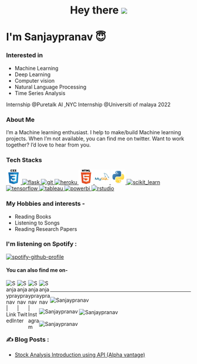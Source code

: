 <h1 align="center">Hey there <img src="https://media.giphy.com/media/hvRJCLFzcasrR4ia7z/giphy.gif" width="40"></h1>

<h1 align="left">I'm Sanjaypranav 😇 </h1>


### Interested in 
* Machine Learning
* Deep Learning
* Computer vision
* Natural Language Processing 
* Time Series Analysis

Internship @Puretalk AI ,NYC
Internship @Universiti of malaya 2022

### About Me 
I’m a Machine learning enthusiast.
I help to make/build Machine learning projects.
When I’m not available, you can find me on twitter.
Want to work together? I’d love to hear from you.

<h3 align="left">Tech Stacks</h3>
<p align="left"> <a href="https://www.w3schools.com/css/" target="_blank"> <img src="https://raw.githubusercontent.com/devicons/devicon/master/icons/css3/css3-original-wordmark.svg" alt="css3" width="40" height="40"/> </a>  <a href="https://flask.palletsprojects.com/" target="_blank"> <img src="https://www.vectorlogo.zone/logos/pocoo_flask/pocoo_flask-icon.svg" alt="flask" width="40" height="40"/> </a> <a href="https://git-scm.com/" target="_blank"> <img src="https://www.vectorlogo.zone/logos/git-scm/git-scm-icon.svg" alt="git" width="40" height="40"/> </a> <a href="https://heroku.com" target="_blank"> <img src="https://www.vectorlogo.zone/logos/heroku/heroku-icon.svg" alt="heroku" width="40" height="40"/> </a> <a href="https://www.w3.org/html/" target="_blank"> <img src="https://raw.githubusercontent.com/devicons/devicon/master/icons/html5/html5-original-wordmark.svg" alt="html5" width="40" height="40"/> </a> 
<a href="https://www.mysql.com/" target="_blank"> <img src="https://raw.githubusercontent.com/devicons/devicon/master/icons/mysql/mysql-original-wordmark.svg" alt="mysql" width="40" height="40"/> </a> <a href="https://www.python.org" target="_blank"> <img src="https://raw.githubusercontent.com/devicons/devicon/master/icons/python/python-original.svg" alt="python" width="40" height="40"/> </a> <a href="https://scikit-learn.org/" target="_blank"> <img src="https://upload.wikimedia.org/wikipedia/commons/0/05/Scikit_learn_logo_small.svg" alt="scikit_learn" width="40" height="40"/> </a> <a href="https://www.tensorflow.org" target="_blank"> <img src="https://www.vectorlogo.zone/logos/tensorflow/tensorflow-icon.svg" alt="tensorflow" width="40" height="40"/> </a> <a href="https://www.tableau.com/ target="_blank"> <img src="https://cdn.worldvectorlogo.com/logos/tableau-software.svg" alt="tableau" width="40" height="40"/> </a> <a href="https://powerbi.microsoft.com/en/" target="_blank"> <img src="https://static.wikia.nocookie.net/logopedia/images/8/8c/Kisspng-power-bi-business-intelligence-microsoft-azure-mic-office-365-d-nieuwe-cloud-omgeving-dynamics-on-5be7b365088c80.991032501541911397035.png/revision/latest/scale-to-width-down/1504?cb=20200213050332" alt="powerbi" width="40" height="40"/> </a> <a href="https://www.rstudio.com/" target="_blank"> <img src="https://encrypted-tbn0.gstatic.com/images?q=tbn:ANd9GcT-wXaFE8fdNG8a8rV99yFODnarO_FXROIX7WMxxXsf0QdZhjT0XClGyK8ctZTOQwHzb8M&usqp=CAU" alt="rstudio" width="40" height="40"/> </a></p>


### My Hobbies and interests -
* Reading Books 
* Listening to Songs 
* Reading Research Papers 

### I'm listening on Spotify :

[![spotify-github-profile](https://spotify-github-profile.vercel.app/api/view?uid=8t2peyvrz0j9ereczfp4xbc3y&cover_image=true&theme=default)](https://github.com/kittinan/spotify-github-profile)


#### You can also find me on-

[<img align="left" alt="Sanjaypranav | LinkedIn" width="30px" src="https://img.icons8.com/color/48/000000/linkedin.png" />][linkedin]
[<img align="left" alt="Sanjaypranav | Twitter" width="30px" src="https://img.icons8.com/fluent/48/000000/twitter.png" />][twitter]
[<img align="left" alt="Sanjaypranav | Instagram" width="30px" src="https://img.icons8.com/fluent/48/000000/instagram-new.png" />][Instagram]
[<img align = "left" alt="Sanjaypranav" width="30px" src="https://img.icons8.com/color/48/000000/gmail.png" />][gmail]



<br>

<hr>

[linkedin]: https://www.linkedin.com/in/sanjaypranav-aiml/
[twitter]: https://twitter.com/Sanjaypranav_AI
[Instagram]: https://www.instagram.com/_sanjaypranav_/
[gmail]: mailto:sanjaypriya@gmail.com 



<p align="left"> <img src="https://komarev.com/ghpvc/?username=Sanjaypranav&label=Profile%20views&color=0e75b6&style=flat" alt="Sanjaypranav" /> </p>




<p><img align="left" src="https://github-readme-stats.vercel.app/api/top-langs?username=Sanjaypranav&show_icons=true&locale=en&layout=compact" alt="Sanjaypranav" /></p>

<p>&nbsp;<img align="center" src="https://github-readme-stats.vercel.app/api?username=Sanjaypranav&show_icons=true&locale=en" alt="Sanjaypranav" /></p>
<p><img align="center" src="https://github-readme-streak-stats.herokuapp.com/?user=Sanjaypranav&" alt="Sanjaypranav" /></p>

### ✍️ Blog Posts : 
- [Stock Analysis Introduction using API (Alpha vantage)](https://fintechy.blogspot.com/)
